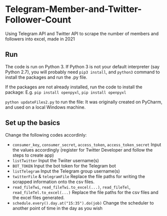 # Telegram-Member-and-Twitter-Follower-Count
Using Telegram API and Twitter API to scrape the number of members and followers into excel, made in 2021

## Run
The code is run on Python 3. If Python 3 is not your default interpreter (say Python 2.7), you will probably need `pip3 install`, and `python3` command to install the packages and run the .py file.

If the packages are not already installed, run the code to install the package: E.g. `pip install openpyxl`, `pip install openpyxl`

`python updateFiles2.py` to run the file: It was originally created on PyCharm, and used on a local Windows machine.

## Set up the basics
Change the following codes accordinly:
- `consumer_key`, `consumer_secret`, `access_token`, `access_token_secret` Input the values accordingly (register for Twitter Developer and follow the steps to create app)
- `listTwitter` Input the Twiiter username(s)
- `BOT_TOKEN` Input the bot token for the Telegram bot
- `listTelegram` Input the Telegram group username(s)
- `twitterFile` & `telegramFile` Replace the file paths for writing the scrapped information onto the csv files. 
- `read_fileTwi`, `read_fileTwi.to_excel(...)`, `read_fileTel`, `read_fileTel.to_excel(...)` Replace the file paths for the csv files and the excel files generated. 
- `schedule.every().day.at("15:35").do(job)` Change the scheduler to another point of time in the day as you wish
